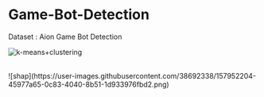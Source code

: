 # Game-Bot-Detection

Dataset : Aion Game Bot Detection

![k-means+clustering](https://user-images.githubusercontent.com/38692338/157589896-dcd6c893-e426-4afd-916d-a7c255eefa0a.png)  

<br>
![shap](https://user-images.githubusercontent.com/38692338/157952204-45977a65-0c83-4040-8b51-1d933976fbd2.png)
